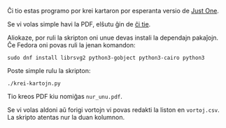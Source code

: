Ĉi tio estas programo por krei kartaron por esperanta versio de
[Just One](https://boardgamegeek.com/boardgame/254640/just-one).

Se vi volas simple havi la PDF, elŝutu ĝin de [ĉi tie](https://esperanto.github.io/nur_unu/nur_unu.pdf).

Aliokaze, por ruli la skripton oni unue devas instali la dependajn
pakaĵojn. Ĉe Fedora oni povas ruli la jenan komandon:

    sudo dnf install librsvg2 python3-gobject python3-cairo python3

Poste simple rulu la skripton:

    ./krei-kartojn.py

Tio kreos PDF kiu nomiĝas `nur_unu.pdf`.

Se vi volas aldoni aŭ forigi vortojn vi povas redakti la liston en
`vortoj.csv`. La skripto atentas nur la duan kolumnon.
